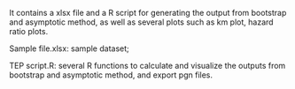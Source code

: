It contains a xlsx file and a R script for generating the output from bootstrap and asymptotic method, as well as several plots such as km plot, hazard ratio plots. 

Sample file.xlsx: sample dataset;

TEP script.R: several R functions to calculate and visualize the outputs from bootstrap and asymptotic method, and export pgn files.
